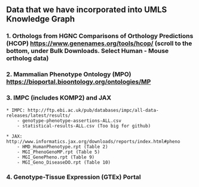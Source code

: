 ## Data that we have incorporated into UMLS Knowledge Graph
### 1. Orthologs from HGNC Comparisons of Orthology Predictions (HCOP) https://www.genenames.org/tools/hcop/ (scroll to the bottom, under Bulk Downloads. Select Human - Mouse ortholog data)
### 2. Mammalian Phenotype Ontology (MPO) https://bioportal.bioontology.org/ontologies/MP
### 3. IMPC (includes KOMP2) and JAX
    * IMPC: http://ftp.ebi.ac.uk/pub/databases/impc/all-data-releases/latest/results/ 
        - genotype-phenotype-assertions-ALL.csv
        - statistical-results-ALL.csv (Too big for github)
 
    * JAX: http://www.informatics.jax.org/downloads/reports/index.html#pheno
        - HMD_HumanPhenotype.rpt (Table 2)
        - MGI_PhenoGenoMP.rpt (Table 5)
        - MGI_GenePheno.rpt (Table 9)
        - MGI_Geno_DiseaseDO.rpt (Table 10)
        
### 4. Genotype-Tissue Expression (GTEx) Portal 
